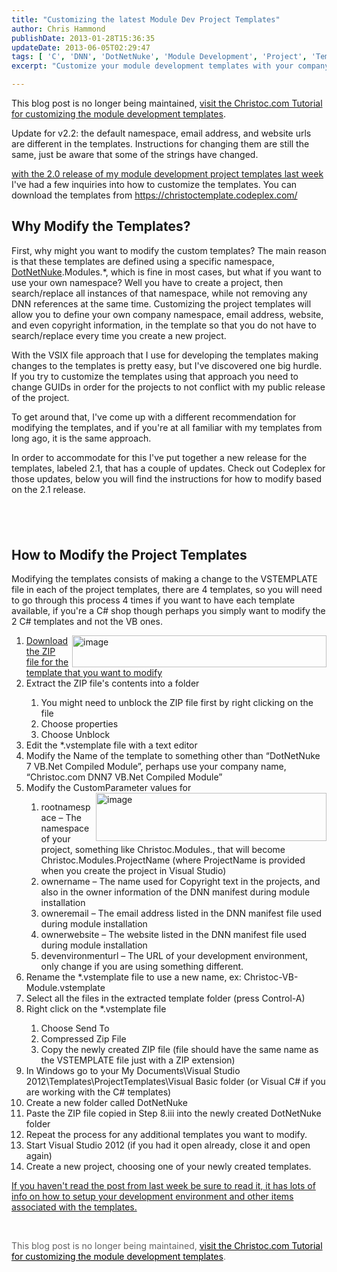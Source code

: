```yaml
---
title: "Customizing the latest Module Dev Project Templates"
author: Chris Hammond
publishDate: 2013-01-28T15:36:35
updateDate: 2013-06-05T02:29:47
tags: [ 'C', 'DNN', 'DotNetNuke', 'Module Development', 'Project', 'Templates', 'VBNet', 'Visual Studio' ]
excerpt: "Customize your module development templates with your company namespace, email, and website. Simplify project creation with christoc.com's step-by-step guide."

---
```

<p>This blog post is no longer being maintained, <a href="https://www.christoc.com/tutorials/aid/3">visit the Christoc.com Tutorial for customizing the module development templates</a>.</p> <p>Update for v2.2: the default namespace, email address, and website urls are different in the templates. Instructions for changing them are still the same, just be aware that some of the strings have changed.</p> <p><a href="https://www.chrishammond.com/blog/itemid/2616/using-the-new-module-development-templates-for-dot">with the 2.0 release of my module development project templates last week</a> I've had a few inquiries into how to customize the templates. You can download the templates from <a title="https://christoctemplate.codeplex.com/" href="https://christoctemplate.codeplex.com/">https://christoctemplate.codeplex.com/</a></p> <h2>Why Modify the Templates?</h2> <p>First, why might you want to modify the custom templates? The main reason is that these templates are defined using a specific namespace, <a href="https://www.dotnetnuke.com" target="_blank">DotNetNuke</a>.Modules.*, which is fine in most cases, but what if you want to use your own namespace? Well you have to create a project, then search/replace all instances of that namespace, while not removing any DNN references at the same time. Customizing the project templates will allow you to define your own company namespace, email address, website, and even copyright information, in the template so that you do not have to search/replace every time you create a new project.</p> <p>With the VSIX file approach that I use for developing the templates making changes to the templates is pretty easy, but I've discovered one big hurdle. If you try to customize the templates using that approach you need to change GUIDs in order for the projects to not conflict with my public release of the project.</p> <p>To get around that, I've come up with a different recommendation for modifying the templates, and if you're at all familiar with my templates from long ago, it is the same approach.</p> <p>In order to accommodate for this I've put together a new release for the templates, labeled 2.1, that has a couple of updates. Check out Codeplex for those updates, below you will find the instructions for how to modify based on the 2.1 release.</p> <h2>&nbsp;</h2> <h2>How to Modify the Project Templates</h2> <p>Modifying the templates consists of making a change to the VSTEMPLATE file in each of the project templates, there are 4 templates, so you will need to go through this process 4 times if you want to have each template available, if you're a C# shop though perhaps you simply want to modify the 2 C# templates and not the VB ones.</p> <a href="/assets/images/PublishThumbnails//Windows-Live-Writer/Customizing-the-latest-Module-Developmen_AD20/image_4.png" data-ob="lightbox[ThisPost]"><img style="display: inline; background-image: none; border-width: 0px; border-style: solid; float: right;" title="image" alt="image" align="right" src="/assets/images/PublishThumbnails//Windows-Live-Writer/Customizing-the-latest-Module-Developmen_AD20/image_thumb_1.png" width="407" height="51" /></a> <ol>     <li><a href="https://christoctemplate.codeplex.com/">Download the ZIP file for the template that you want to modify</a></li>     <li>Extract the ZIP file's contents into a folder </li>     <ol>         <li>You might need to unblock the ZIP file first by right clicking on the file</li>         <li>Choose properties</li>         <li>Choose Unblock</li>     </ol>     <li>Edit the *.vstemplate file with a text editor</li>     <li>Modify the Name of the template to something other than &ldquo;DotNetNuke 7 VB.Net Compiled Module&rdquo;, perhaps use your company name, &ldquo;Christoc.com DNN7 VB.Net Compiled Module&rdquo;</li>     <li>Modify the CustomParameter values for <a href="/assets/images/PublishThumbnails//Windows-Live-Writer/Customizing-the-latest-Module-Developmen_AD20/image_2.png" data-ob="lightbox[ThisPost]"><img style="display: inline; background-image: none; border-width: 0px; border-style: solid; float: right;" title="image" alt="image" align="right" src="/assets/images/PublishThumbnails//Windows-Live-Writer/Customizing-the-latest-Module-Developmen_AD20/image_thumb.png" width="369" height="77" /></a></li>     <ol>         <li>rootnamespace &ndash; The namespace of your project, something like Christoc.Modules., that will become Christoc.Modules.ProjectName (where ProjectName is provided when you create the project in Visual Studio)</li>         <li>ownername &ndash; The name used for Copyright text in the projects, and also in the owner information of the DNN manifest during module installation</li>         <li>owneremail &ndash; The email address listed in the DNN manifest file used during module installation</li>         <li>ownerwebsite &ndash; The website listed in the DNN manifest file used during module installation</li>         <li>devenvironmenturl &ndash; The URL of your development environment, only change if you are using something different.</li>     </ol>     <li>Rename the *.vstemplate file to use a new name, ex: Christoc-VB-Module.vstemplate</li>     <li>Select all the files in the extracted template folder (press Control-A)</li>     <li>Right click on the *.vstemplate file</li>     <ol>         <li>Choose Send To</li>         <li>Compressed Zip File</li>         <li>Copy the newly created ZIP file (file should have the same name as the VSTEMPLATE file just with a ZIP extension)</li>     </ol>     <li>In Windows go to your My Documents\Visual Studio 2012\Templates\ProjectTemplates\Visual Basic folder (or Visual C# if you are working with the C# templates)</li>     <li>Create a new folder called DotNetNuke</li>     <li>Paste the ZIP file copied in Step 8.iii into the newly created DotNetNuke folder</li>     <li>Repeat the process for any additional templates you want to modify.</li>     <li>Start Visual Studio 2012 (if you had it open already, close it and open again)</li>     <li>Create a new project, choosing one of your newly created templates.</li> </ol> <p><a href="https://www.chrishammond.com/blog/itemid/2616/using-the-new-module-development-templates-for-dot.aspx">If you haven't read the post from last week be sure to read it, it has lots of info on how to setup your development environment and other items associated with the templates.</a></p> <br /> <p> <span style="background-color: #ffffff; text-align: start; letter-spacing: normal; color: #626262;">This blog post is no longer being maintained,<span class="Apple-converted-space">&nbsp;</span></span><a href="https://www.christoc.com/tutorials/aid/3" style="color: #000000; background-color: #ffffff; margin: 0px; padding: 0px; border: 0px; text-align: start; letter-spacing: normal;">visit the Christoc.com Tutorial for customizing the module development templates</a><span style="background-color: #ffffff; text-align: start; letter-spacing: normal; color: #626262;">.</span> </p>



